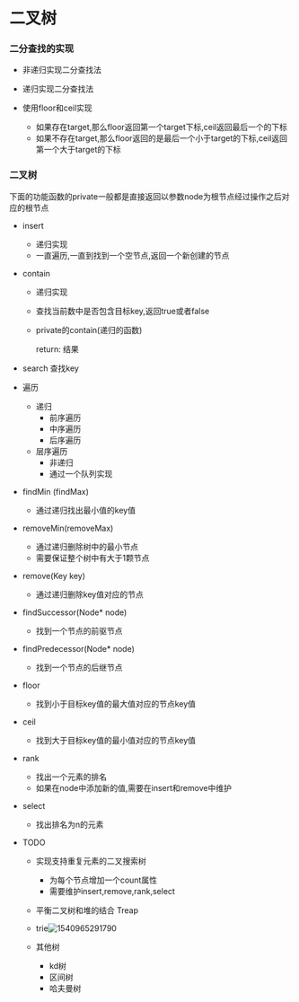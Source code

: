 # 二叉树

### 二分查找的实现

- 非递归实现二分查找法


- 递归实现二分查找法
- 使用floor和ceil实现
  - 如果存在target,那么floor返回第一个target下标,ceil返回最后一个的下标
  - 如果不存在target,那么floor返回的是最后一个小于target的下标,ceil返回第一个大于target的下标


### 二叉树

下面的功能函数的private一般都是直接返回以参数node为根节点经过操作之后对应的根节点

 - insert

   - 递归实现
   - 一直遍历,一直到找到一个空节点,返回一个新创建的节点

- contain

  - 递归实现

  - 查找当前数中是否包含目标key,返回true或者false

  - private的contain(递归的函数)

    return: 结果

- search 查找key

- 遍历

  - 递归
    - 前序遍历
    - 中序遍历
    - 后序遍历
  - 层序遍历
    - 非递归
    - 通过一个队列实现

- findMin (findMax)

  - 通过递归找出最小值的key值

- removeMin(removeMax)

  - 通过递归删除树中的最小节点
  - 需要保证整个树中有大于1颗节点

- remove(Key key)

  - 通过递归删除key值对应的节点

- findSuccessor(Node* node)

  - 找到一个节点的前驱节点

- findPredecessor(Node* node)

  - 找到一个节点的后继节点

- floor

  - 找到小于目标key值的最大值对应的节点key值

- ceil

  - 找到大于目标key值的最小值对应的节点key值

- rank

  - 找出一个元素的排名
  - 如果在node中添加新的值,需要在insert和remove中维护

- select

  - 找出排名为n的元素

- TODO

  - 实现支持重复元素的二叉搜索树

    - 为每个节点增加一个count属性
    - 需要维护insert,remove,rank,select
  - 平衡二叉树和堆的结合 Treap
  - trie![1540965291790](C:\Users\shao\Documents\codingProject\algorithms-and-data-structures\binary-tree\trie)
  - 其他树
    - kd树
    - 区间树
    - 哈夫曼树